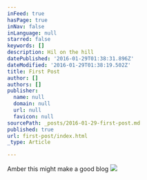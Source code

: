 ```yaml
---
inFeed: true
hasPage: true
inNav: false
inLanguage: null
starred: false
keywords: []
description: Hil on the hill
datePublished: '2016-01-29T01:38:31.896Z'
dateModified: '2016-01-29T01:38:19.502Z'
title: First Post
author: []
authors: []
publisher:
  name: null
  domain: null
  url: null
  favicon: null
sourcePath: _posts/2016-01-29-first-post.md
published: true
url: first-post/index.html
_type: Article

---
```

Amber this might make a good blog
![](https://the-grid-user-content.s3-us-west-2.amazonaws.com/17e679b3-77cc-4c7c-b537-f47b721b04a1.jpg)